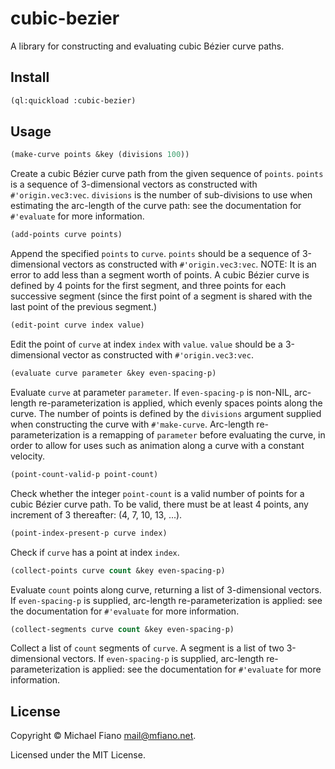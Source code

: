 # cubic-bezier

A library for constructing and evaluating cubic Bézier curve paths.

## Install

```lisp
(ql:quickload :cubic-bezier)
```

## Usage

```lisp
(make-curve points &key (divisions 100))
```
Create a cubic Bézier curve path from the given sequence of `points`. `points` is a sequence of
3-dimensional vectors as constructed with `#'origin.vec3:vec`. `divisions` is the number of
sub-divisions to use when estimating the arc-length of the curve path: see the documentation for
`#'evaluate` for more information.

```lisp
(add-points curve points)
```
Append the specified `points` to `curve`. `points` should be a sequence of 3-dimensional vectors
as constructed with `#'origin.vec3:vec`. NOTE: It is an error to add less than a segment worth of
points. A cubic Bézier curve is defined by 4 points for the first segment, and three points for each
successive segment (since the first point of a segment is shared with the last point of the previous
segment.)

```lisp
(edit-point curve index value)
```
Edit the point of `curve` at index `index` with `value`. `value` should be a 3-dimensional vector
as constructed with `#'origin.vec3:vec`.

```lisp
(evaluate curve parameter &key even-spacing-p)
```
Evaluate `curve` at parameter `parameter`. If `even-spacing-p` is non-NIL, arc-length
re-parameterization is applied, which evenly spaces points along the curve. The number of points is
defined by the `divisions` argument supplied when constructing the curve with `#'make-curve`.
Arc-length re-parameterization is a remapping of `parameter` before evaluating the curve, in order to
allow for uses such as animation along a curve with a constant velocity.

```lisp
(point-count-valid-p point-count)
```
Check whether the integer `point-count` is a valid number of points for a cubic Bézier curve
path. To be valid, there must be at least 4 points, any increment of 3 thereafter: (4, 7, 10, 13,
...).

```lisp
(point-index-present-p curve index)
```
Check if `curve` has a point at index `index`.

```lisp
(collect-points curve count &key even-spacing-p)
```
Evaluate `count` points along curve, returning a list of 3-dimensional vectors. If
`even-spacing-p` is supplied, arc-length re-parameterization is applied: see the documentation for
`#'evaluate` for more information.

```lisp
(collect-segments curve count &key even-spacing-p)
```
Collect a list of `count` segments of `curve`. A segment is a list of two 3-dimensional vectors.
If `even-spacing-p` is supplied, arc-length re-parameterization is applied: see the documentation
for `#'evaluate` for more information.

## License

Copyright © Michael Fiano <mail@mfiano.net>.

Licensed under the MIT License.
